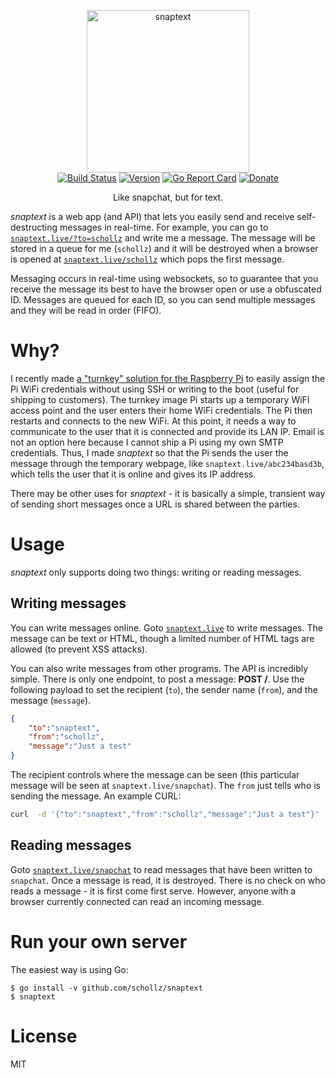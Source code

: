 <p align="center">
<img
    src="https://raw.githubusercontent.com/schollz/snaptext/master/static/favicon/logo.png?token=AGPyE4FL_L452-C_VhQ1bi8WiJhpB6ALks5alK3HwA%3D%3D"
    width="260px" border="0" alt="snaptext">
<br>
<a href="https://travis-ci.org/schollz/snaptext"><img src="https://travis-ci.org/schollz/snaptext.svg?branch=master" alt="Build Status"></a>
<a href="https://github.com/schollz/snaptext/releases/latest"><img src="https://img.shields.io/badge/version-0.1.0-brightgreen.svg?style=flat-square" alt="Version"></a>
<a href="https://goreportcard.com/report/github.com/schollz/croc"><img src="https://goreportcard.com/badge/github.com/schollz/croc" alt="Go Report Card"></a>
<a href="https://www.paypal.me/ZackScholl/5.00"><img src="https://img.shields.io/badge/donate-$5-brown.svg" alt="Donate"></a>
</p>

<p align="center">Like snapchat, but for text.</p>

*snaptext* is a web app (and API) that lets you easily send and receive self-destructing messages in real-time. For example, you can go to [`snaptext.live/?to=schollz`](https://snaptext.live/?to=schollz) and write me a message. The message will be stored in a queue for me (`schollz`) and it will be destroyed when a browser is opened at [`snaptext.live/schollz`](https://snaptext.live/schollz) which pops the first message. 

Messaging occurs in real-time using websockets, so to guarantee that you receive the message its best to have the browser open or use a obfuscated ID. Messages are queued for each ID, so you can send multiple messages and they will be read in order (FIFO).

# Why?

I recently made [a "turnkey" solution for the Raspberry Pi](https://github.com/schollz/raspberry-pi-turnkey) to easily assign the Pi WiFi credentials without using SSH or writing to the boot (useful for shipping to customers). The turnkey image Pi starts up a temporary WiFI access point and the user enters their home WiFi credentials. The Pi then restarts and connects to the new WiFi. At this point, it needs a way to communicate to the user that it is connected and provide its LAN IP. Email is not an option here because I cannot ship a Pi using my own SMTP credentials. Thus, I made *snaptext* so that the Pi sends the user the message through the temporary webpage, like `snaptext.live/abc234basd3b`, which tells the user that it is online and gives its IP address.

There may be other uses for *snaptext* - it is basically a simple, transient way of sending short messages once a URL is shared between the parties.

# Usage

*snaptext* only supports doing two things: writing or reading messages.

## Writing messages

You can write messages online. Goto [`snaptext.live`](https://snaptext.live) to write messages. The message can be text or HTML, though a limited number of HTML tags are allowed (to prevent XSS attacks). 

You can also write messages from other programs. The API is incredibly simple. There is only one endpoint, to post a message: **POST /**. Use the following payload to set the recipient (`to`), the sender name (`from`), and the message (`message`).

```json
{
    "to":"snaptext",
    "from":"schollz",
    "message":"Just a test"
}
```

The recipient controls where the message can be seen (this particular message will be seen at `snaptext.live/snapchat`). The `from` just tells who is sending the message. An example CURL:

```bash
curl  -d '{"to":"snaptext","from":"schollz","message":"Just a test"}' -X POST https://snaptext.live
```

## Reading messages

Goto [`snaptext.live/snapchat`](https://snaptext.live/ID) to read messages that have been written to `snapchat`. Once a message is read, it is destroyed. There is no check on who reads a message - it is first come first serve. However, anyone with a browser currently connected can read an incoming message.

# Run your own server

The easiest way is using Go:

```
$ go install -v github.com/schollz/snaptext
$ snaptext
```

# License

MIT
